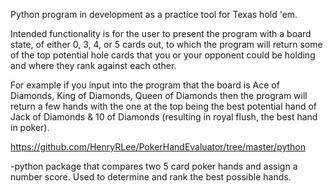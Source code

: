 Python program in development as a practice tool for Texas hold 'em.

Intended functionality is for the user to present the program with a board state, of either 0, 3, 4, or 5 cards out, to which the program will return some of the top potential hole cards that you or your opponent could be holding and where they rank against each other. 

For example if you input into the program that the board is Ace of Diamonds, King of Diamonds, Queen of Diamonds then the program will return a few hands with the one at the top being the best potential hand of Jack of Diamonds & 10 of Diamonds (resulting in royal flush, the best hand in poker).


https://github.com/HenryRLee/PokerHandEvaluator/tree/master/python

-python package that compares two 5 card poker hands and assign a number score. Used to determine and rank the best possible hands.